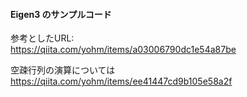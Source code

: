 #### Eigen3 のサンプルコード  
参考としたURL:  
https://qiita.com/yohm/items/a03006790dc1e54a87be  

空疎行列の演算については  
https://qiita.com/yohm/items/ee41447cd9b105e58a2f  
